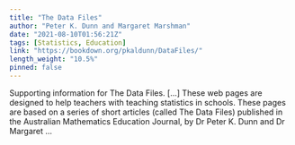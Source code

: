 ```yaml
---
title: "The Data Files"
author: "Peter K. Dunn and Margaret Marshman"
date: "2021-08-10T01:56:21Z"
tags: [Statistics, Education]
link: "https://bookdown.org/pkaldunn/DataFiles/"
length_weight: "10.5%"
pinned: false
---
```


Supporting information for The Data Files. [...] These web pages are designed to help teachers with teaching statistics in schools. These pages are based on a series of short articles
(called The Data Files)
published in the
Australian Mathematics Education Journal,
by
Dr Peter K. Dunn
and
Dr Margaret ...
